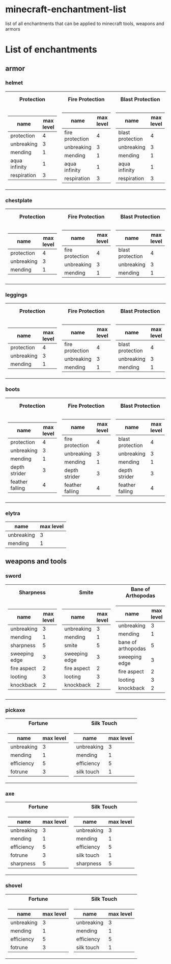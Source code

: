 # minecraft-enchantment-list
list of all enchantments that can be applied to minecraft tools, weapons and armors

# List of enchantments
## armor
### helmet <span class="sprite item-sprite" style="background-image:url(https://gamepedia.cursecdn.com/minecraft_gamepedia/f/f5/ItemCSS.png?version=1581765850262);background-position:-160px -400px"></span>

<table>
  <tr><th>Protection</th><th>Fire Protection</th><th>Blast Protection</th><th>Projectile Protection</th></tr>
<tr>
<td>


| name | max level |
|--|--|
| protection | 4 |
| unbreaking | 3 |
| mending | 1 |
| aqua infinity | 1 |
| respiration | 3 |

</td><td>


| name | max level |
|--|--|
| fire protection | 4 |
| unbreaking | 3 |
| mending | 1 |
| aqua infinity | 1 |
| respiration | 3 |
</td><td>


| name | max level |
|--|--|
| blast protection | 4 |
| unbreaking | 3 |
| mending | 1 |
| aqua infinity | 1 |
| respiration | 3 |
</td><td>


| name | max level |
|--|--|
| projectile protection | 4 |
| unbreaking | 3 |
| mending | 1 |
| aqua infinity | 1 |
| respiration | 3 |

</td>
</tr>
</table>

### chestplate

<table>
  <tr><th>Protection</th><th>Fire Protection</th><th>Blast Protection</th><th>Projectile Protection</th></tr>
<tr>
<td>


| name | max level |
|--|--|
| protection | 4 |
| unbreaking | 3 |
| mending | 1 |

</td><td>


| name | max level |
|--|--|
| fire protection | 4 |
| unbreaking | 3 |
| mending | 1 |
</td><td>


| name | max level |
|--|--|
| blast protection | 4 |
| unbreaking | 3 |
| mending | 1 |
</td><td>


| name | max level |
|--|--|
| projectile protection | 4 |
| unbreaking | 3 |
| mending | 1 |

</td>
</tr>
</table>

### leggings

<table>
  <tr><th>Protection</th><th>Fire Protection</th><th>Blast Protection</th><th>Projectile Protection</th></tr>
<tr>
<td>


| name | max level |
|--|--|
| protection | 4 |
| unbreaking | 3 |
| mending | 1 |

</td><td>


| name | max level |
|--|--|
| fire protection | 4 |
| unbreaking | 3 |
| mending | 1 |
</td><td>


| name | max level |
|--|--|
| blast protection | 4 |
| unbreaking | 3 |
| mending | 1 |
</td><td>


| name | max level |
|--|--|
| projectile protection | 4 |
| unbreaking | 3 |
| mending | 1 |

</td>
</tr>
</table>


### boots

<table>
  <tr><th>Protection</th><th>Fire Protection</th><th>Blast Protection</th><th>Projectile Protection</th></tr>
<tr>
<td>


| name | max level |
|--|--|
| protection | 4 |
| unbreaking | 3 |
| mending | 1 |
| depth strider | 3 |
| feather falling | 4 |

</td><td>


| name | max level |
|--|--|
| fire protection | 4 |
| unbreaking | 3 |
| mending | 1 |
| depth strider | 3 |
| feather falling | 4 |
</td><td>


| name | max level |
|--|--|
| blast protection | 4 |
| unbreaking | 3 |
| mending | 1 |
| depth strider | 3 |
| feather falling | 4 |
</td><td>


| name | max level |
|--|--|
| projectile protection | 4 |
| unbreaking | 3 |
| mending | 1 |
| depth strider | 3 |
| feather falling | 4 |

</td>
</tr>
</table>


### elytra

| name | max level |
|--|--|
| unbreaking | 3 |
| mending | 1 |


## weapons and tools

### sword


<table>
  <tr><th>Sharpness</th><th>Smite</th><th>Bane of Arthopodas</th></tr>
<tr>
<td>

| name | max level |
|--|--|
| unbreaking | 3 |
| mending | 1 |
| sharpness | 5 |
| sweeping edge | 3 |
| fire aspect | 2 |
| looting | 3 |
| knockback | 2 |

</td><td>


| name | max level |
|--|--|
| unbreaking | 3 |
| mending | 1 |
| smite | 5 |
| sweeping edge | 3 |
| fire aspect | 2 |
| looting | 3 |
| knockback | 2 |
</td><td>


| name | max level |
|--|--|
| unbreaking | 3 |
| mending | 1 |
| bane of arthopodas | 5 |
| sweeping edge | 3 |
| fire aspect | 2 |
| looting | 3 |
| knockback | 2 |

</td>
</tr>
</table>

### pickaxe

<table>
<tr><th>Fortune</th><th>Silk Touch</th></tr>
<tr>
<td>

| name | max level |
|--|--|
| unbreaking | 3 |
| mending | 1 |
| efficiency | 5 |
| fotrune | 3 |

</td><td>

| name | max level |
|--|--|
| unbreaking | 3 |
| mending | 1 |
| efficiency | 5 |
| silk touch | 1 |

</td>
</tr>
</table>

### axe

<table>
<tr><th>Fortune</th><th>Silk Touch</th></tr>
<tr>
<td>

| name | max level |
|--|--|
| unbreaking | 3 |
| mending | 1 |
| efficiency | 5 |
| fotrune | 3 |
| sharpness | 5 |

</td><td>

| name | max level |
|--|--|
| unbreaking | 3 |
| mending | 1 |
| efficiency | 5 |
| silk touch | 1 |
| sharpness | 5 |

</td>
</tr>
</table>

### shovel

<table>
<tr><th>Fortune</th><th>Silk Touch</th></tr>
<tr>
<td>

| name | max level |
|--|--|
| unbreaking | 3 |
| mending | 1 |
| efficiency | 5 |
| fotrune | 3 |

</td><td>

| name | max level |
|--|--|
| unbreaking | 3 |
| mending | 1 |
| efficiency | 5 |
| silk touch | 1 |

</td>
</tr>
</table>




